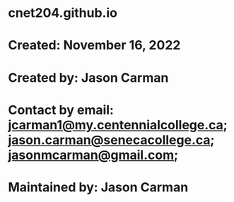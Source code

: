 # cnet204.github.io
# Created: November 16, 2022
# Created by: Jason Carman
# Contact by email: jcarman1@my.centennialcollege.ca; jason.carman@senecacollege.ca; jasonmcarman@gmail.com;
# Maintained by: Jason Carman
